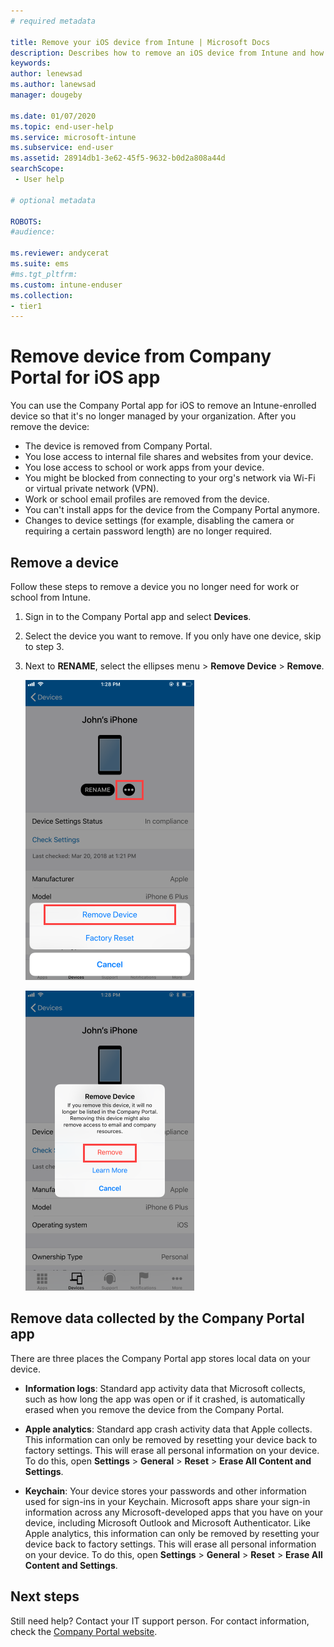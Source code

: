 ```yaml
---
# required metadata

title: Remove your iOS device from Intune | Microsoft Docs
description: Describes how to remove an iOS device from Intune and how to delete stored data.  
keywords:
author: lenewsad
ms.author: lanewsad
manager: dougeby

ms.date: 01/07/2020
ms.topic: end-user-help
ms.service: microsoft-intune
ms.subservice: end-user
ms.assetid: 28914db1-3e62-45f5-9632-b0d2a808a44d
searchScope:
 - User help

# optional metadata

ROBOTS:   
#audience:

ms.reviewer: andycerat
ms.suite: ems
#ms.tgt_pltfrm:
ms.custom: intune-enduser
ms.collection:
- tier1
---
```



# Remove device from Company Portal for iOS app

You can use the Company Portal app for iOS to remove an Intune-enrolled device so that it's no longer managed by your organization. After you remove the device:

- The device is removed from Company Portal.    
- You lose access to internal file shares and websites from your device.  
- You lose access to school or work apps from your device.    
- You might be blocked from connecting to your org's network via Wi-Fi or virtual private network (VPN).  
- Work or school email profiles are removed from the device.  
- You can't install apps for the device from the Company Portal anymore.   
- Changes to device settings (for example, disabling the camera or requiring a certain password length) are no longer required.   

## Remove a device   

Follow these steps to remove a device you no longer need for work or school from Intune.   

1. Sign in to the Company Portal app and select **Devices**.

2. Select the device you want to remove. If you only have one device, skip to step 3.  

3. Next to **RENAME**, select the ellipses menu > **Remove Device** > **Remove**.  

    ![Screenshot of the Company Portal app Devices screen, showing options after user has clicked Remove. Shows "Remove Device" button, "Factory Reset" button, and "Cancel" button.](./media/unenroll-your-device-from-intune-ios/cp_ios_unenroll_after_1804_001.png) 

    ![Screenshot of the Company Portal app Devices screen, showing options after user has clicked Remove Device button. Shows red highlighted "Remove" button, and blue highlighted "Learn More" button and "Cancel" button.](./media/unenroll-your-device-from-intune-ios/cp_ios_unenroll_after_1804_002.png)  


## Remove data collected by the Company Portal app

There are three places the Company Portal app stores local data on your device.

- **Information logs**: Standard app activity data that Microsoft collects, such as how long the app was open or if it crashed, is automatically erased when you remove the device from the Company Portal.  

- **Apple analytics**: Standard app crash activity data that Apple collects. This information can only be removed by resetting your device back to factory settings. This will erase all personal information on your device. To do this, open **Settings** > **General** > **Reset** > **Erase All Content and Settings**.  

- **Keychain**: Your device stores your passwords and other information used for sign-ins in your Keychain. Microsoft apps share your sign-in information across any Microsoft-developed apps that you have on your device, including Microsoft Outlook and Microsoft Authenticator. Like Apple analytics, this information can only be removed by resetting your device back to factory settings. This will erase all personal information on your device. To do this, open **Settings** > **General** > **Reset** > **Erase All Content and Settings**.  


##  Next steps 

Still need help? Contact your IT support person. For contact information, check the [Company Portal website](https://go.microsoft.com/fwlink/?linkid=2010980).
